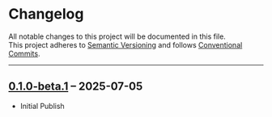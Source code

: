 # Changelog

All notable changes to this project will be documented in this file.  
This project adheres to [Semantic Versioning](https://semver.org) and follows [Conventional Commits](https://www.conventionalcommits.org).

---

## [0.1.0-beta.1](https://github.com/Rashedin-063/express-error-toolkit/releases/tag/0.1.0-beta.1) – 2025-07-05

 - Initial Publish